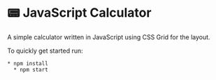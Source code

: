 # :pager:	JavaScript Calculator
A simple calculator written in JavaScript using CSS Grid for the layout.

To quickly get started run:
  ```
  * npm install
    * npm start
